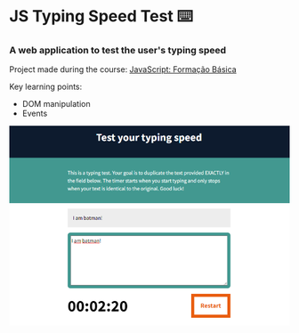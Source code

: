 # JS Typing Speed Test ⌨️
### A web application to test the user's typing speed
Project made during the course: [JavaScript: Formação Básica](https://br.linkedin.com/learning/javascript-formacao-basica)

Key learning points:
 - DOM manipulation
 - Events

![screenshot](img.png)
